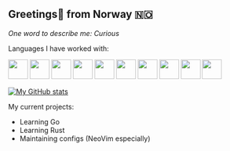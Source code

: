 ## Greetings👋 from Norway 🇳🇴

*One word to describe me: Curious*

Languages I have worked with:

<span>
<img src="https://cdn.jsdelivr.net/gh/devicons/devicon@latest/icons/java/java-original-wordmark.svg" width=40px />
          
<img src="https://cdn.jsdelivr.net/gh/devicons/devicon@latest/icons/spring/spring-original-wordmark.svg" width=40px />          
          
<img src="https://cdn.jsdelivr.net/gh/devicons/devicon@latest/icons/typescript/typescript-original.svg" width=40px />
          
<img src="https://cdn.jsdelivr.net/gh/devicons/devicon@latest/icons/react/react-original.svg" width=40px />
          
<img src="https://cdn.jsdelivr.net/gh/devicons/devicon@latest/icons/bash/bash-original.svg" width=40px />
          
<img src="https://cdn.jsdelivr.net/gh/devicons/devicon@latest/icons/neovim/neovim-original.svg" width=40px /> 
          
<img src="https://cdn.jsdelivr.net/gh/devicons/devicon@latest/icons/lua/lua-original.svg" width=40px/>

<img src="https://cdn.jsdelivr.net/gh/devicons/devicon@latest/icons/docker/docker-original-wordmark.svg" width=40px/>
          
<img src="https://cdn.jsdelivr.net/gh/devicons/devicon@latest/icons/python/python-original-wordmark.svg" width=40px/>
                              
<img src="https://cdn.jsdelivr.net/gh/devicons/devicon@latest/icons/go/go-original-wordmark.svg" width=40px />
          
</span>               
<br>

[![My GitHub stats](https://github-readme-stats.vercel.app/api?username=LudBjork&theme=tokyonight)](https://github.com/anuraghazra/github-readme-stats)


My current projects:

- Learning Go
- Learning Rust
- Maintaining configs (NeoVim especially)
